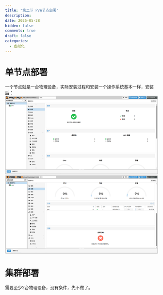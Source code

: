 ```yaml
---
title: "第二节 Pve节点部署"
description: 
date: 2025-05-28
hidden: false
comments: true
draft: false
categories:
  - 虚拟化
---
```


# 单节点部署
一个节点就是一台物理设备，实际安装过程和安装一个操作系统基本一样，安装后：   
![](pve.png)
![](pve2.png)

# 集群部署
需要至少2台物理设备，没有条件，先不做了。

